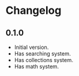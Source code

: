 # Changelog

## 0.1.0

- Initial version.
- Has searching system.
- Has collections system.
- Has math system.
